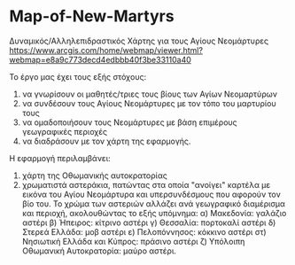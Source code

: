 # Map-of-New-Martyrs
Δυναμικός/Αλληλεπιδραστικός Χάρτης για τους Αγίους Νεομάρτυρες
https://www.arcgis.com/home/webmap/viewer.html?webmap=e8a9c773decd4edbbb40f3be33110a40

Το έργο μας έχει τους εξής στόχους:
1) να γνωρίσουν οι μαθητές/τριες τους βίους των Αγίων Νεομαρτύρων
2) να συνδέσουν τους Αγίους Νεομάρτυρες με τον τόπο του μαρτυρίου τους
3) να ομαδοποιήσουν τους Νεομάρτυρες με βάση επιμέρους γεωγραφικές περιοχές
4) να διαδράσουν με τον χάρτη της εφαρμογής.


Η εφαρμογή περιλαμβάνει:
1) χάρτη της Οθωμανικής αυτοκρατορίας
2) χρωματιστά αστεράκια, πατώντας στα οποία "ανοίγει" καρτέλα με εικόνα του Αγίου Νεομάρτυρα και υπερσυνδέσμους που αφορούν τον βίο του.
Το χρώμα των αστεριών αλλάζει ανά γεωγραφικό διαμέρισμα και περιοχή, ακολουθώντας το εξής υπόμνημα:
α) Μακεδονία: γαλάζιο αστέρι
β) Ήπειρος: κίτρινο αστέρι
γ) Θεσσαλία: πορτοκαλί αστέρι
δ) Στερεά Ελλάδα: μοβ αστέρι
ε) Πελοπόννησος: κόκκινο αστέρι
στ) Νησιωτική Ελλάδα και Κύπρος: πράσινο αστέρι
ζ) Υπόλοιπη Οθωμανική Αυτοκρατορία: μαύρο αστέρι.
